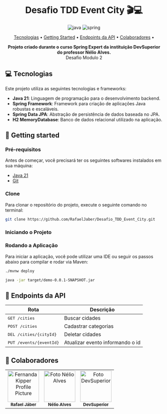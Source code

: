 [JAVA_BADGE]: https://img.shields.io/badge/java-%23ED8B00.svg?style=for-the-badge&logo=openjdk&logoColor=white
[SPRING_BADGE]: https://img.shields.io/badge/spring-%236DB33F.svg?style=for-the-badge&logo=spring&logoColor=white

<h1 align="center" style="font-weight: bold;">Desafio TDD Event City 🎬💻</h1>


<div style="text-align: center;">

![java][JAVA_BADGE]
![spring][SPRING_BADGE]

[//]: # (![MicrosoftSQL Server][SQLSERVER_BADGE])

</div>


<p align="center">
 <a href="#tech">Tecnologias</a> • 
 <a href="#started">Getting Started</a> • 
  <a href="#routes">Endpoints da API</a> •
 <a href="#colab">Colaboradores</a> •
</p>

<p align="center">
    <b>Projeto criado durante o curso Spring Expert da instituição DevSuperior do professor Nélio Alves.</b>
    <br/>
    <span>Desafio Modulo 2</span>
</p>

<h2 id="tech">💻 Tecnologias</h2>

Este projeto utiliza as seguintes tecnologias e frameworks:

- **Java 21**: Linguagem de programação para o desenvolvimento backend.
- **Spring Framework**: Framework para criação de aplicações Java robustas e escaláveis.
- **Spring Data JPA**: Abstração de persistência de dados baseada no JPA.
- **H2 MemoryDatabase**: Banco de dados relacional utilizado na aplicação.

<h2 id="started">🚀 Getting started</h2>

<h3>Pré-requisitos</h3>

Antes de começar, você precisará ter os seguintes softwares instalados em sua máquina:

- [Java 21](https://www.oracle.com/br/java/technologies/downloads/#java21)
- [Git](https://git-scm.com/)

<h3>Clone</h3>

Para clonar o repositório do projeto, execute o seguinte comando no terminal:

```bash
git clone https://github.com/RafaelJaber/Desafio_TDD_Event_City.git
```

<h3>Iniciando o Projeto</h3>


<h3>Rodando a Aplicação</h3>

Para iniciar a aplicação, você pode utilizar uma IDE ou seguir os passos abaixo para compilar e rodar via Maven:

```bash
./mvnw deploy
```

```bash
java -jar target/demo-0.0.1-SNAPSHOT.jar
```

<h2 id="routes">📍 Endpoints da API</h2>

| Rota                             | Descrição                        |
|----------------------------------|----------------------------------|
| <kbd>GET /cities</kbd>           | Buscar cidades                   |
| <kbd>POST /cities</kbd>          | Cadastrar categorias             |
| <kbd>DEL /cities/{cityId}</kbd>  | Deletar cidades                  |
| <kbd>PUT /events/{eventId}</kbd> | Atualizar evento informando o id |


<h2 id="colab">🤝 Colaboradores</h2>

<table>
  <tr>
    <td align="center">
      <a href="#">
        <img src="https://github.com/rafaeljaber.png" width="100px;" alt="Fernanda Kipper Profile Picture"/><br>
        <sub>
          <b>Rafael Jáber</b>
        </sub>
      </a>
    </td>
    <td align="center">
      <a href="#">
        <img src="https://github.com/acenelio.png" width="100px;" alt="Foto Nélio Alves"/><br>
        <sub>
          <b>Nélio Alves</b>
        </sub>
      </a>
    </td>
    <td align="center">
      <a href="#">
        <img src="https://github.com/devsuperior.png" width="100px;" alt="Foto DevSuperior"/><br>
        <sub>
          <b>DevSuperior</b>
        </sub>
      </a>
    </td>
  </tr>
</table>